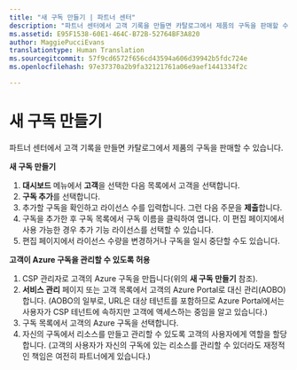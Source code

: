 ```yaml
---
title: "새 구독 만들기 | 파트너 센터"
description: "파트너 센터에서 고객 기록을 만들면 카탈로그에서 제품의 구독을 판매할 수 있습니다. "
ms.assetid: E95F1538-60E1-464C-B72B-52764BF3A820
author: MaggiePucciEvans
translationtype: Human Translation
ms.sourcegitcommit: 57f9cd6572f656cd43594a606d39942b5fdc724e
ms.openlocfilehash: 97e37370a2b9fa32121761a06e9aef1441334f2c

---
```


# 새 구독 만들기


파트너 센터에서 고객 기록을 만들면 카탈로그에서 제품의 구독을 판매할 수 있습니다. 

**새 구독 만들기**

1.  **대시보드** 메뉴에서 **고객**을 선택한 다음 목록에서 고객을 선택합니다.
2.  **구독 추가**를 선택합니다.
3.  추가할 구독을 확인하고 라이선스 수를 입력합니다. 그런 다음 주문을 **제출**합니다.
4.  구독을 추가한 후 구독 목록에서 구독 이름을 클릭하여 엽니다. 이 편집 페이지에서 사용 가능한 경우 추가 기능 라이선스를 선택할 수 있습니다.
5.  편집 페이지에서 라이선스 수량을 변경하거나 구독을 일시 중단할 수도 있습니다.

**고객이 Azure 구독을 관리할 수 있도록 허용**

1.  CSP 관리자로 고객의 Azure 구독을 만듭니다(위의 **새 구독 만들기** 참조).
2.  **서비스 관리** 페이지 또는 고객 목록에서 고객의 Azure Portal로 대신 관리(AOBO)합니다. (AOBO의 일부로, URL은 대상 테넌트를 포함하므로 Azure Portal에서는 사용자가 CSP 테넌트에 속하지만 고객에 액세스하는 중임을 알고 있습니다.)
3.  구독 목록에서 고객의 Azure 구독을 선택합니다.
4.  자신의 구독에서 리소스를 만들고 관리할 수 있도록 고객의 사용자에게 역할을 할당합니다. (고객의 사용자가 자신의 구독에 있는 리소스를 관리할 수 있더라도 재정적인 책임은 여전히 파트너에게 있습니다.)


 






<!--HONumber=Nov16_HO4-->


